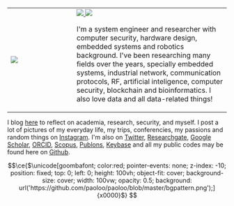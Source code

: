 <p align="center">
  <table style="border-collapse: collapse;padding: 0;margin: 0;"><tr><td width=30%>
  <img src="https://github-readme-stats.vercel.app/api/top-langs/?username=paoloo&layout=compact&hide_border=true&title_color=be9b88&text_color=be9b88&bg_color=0d1117">
  </td><td>
    
  <a href="https://paolo.zone">
    <img src="https://img.shields.io/badge/-paolo.zone-black?style=for-the-badge&logo=libreoffice&logoColor=00AEFF&labelColor=black&color=black">
  </a>
  <a href="mailto:paolocmo@gmail.com">
    <img src="https://img.shields.io/badge/paolocmo@gmail.com-0078D4?style=for-the-badge&logo=Microsoft-Outlook&logoColor=00AEFF&labelColor=black&color=black">
  </a>
    
I'm a system engineer and researcher with computer security, hardware design, embedded systems and robotics background. I've been researching many fields over the years, specially embedded systems, industrial network, communication protocols, RF, artificial inteligence, computer security, blockchain and bioinformatics. I also love data and all data-related things!

  </td></tr></table>

I blog <a href="https://paolo.zone/blog/">here</a> to reflect on academia, research, security, and myself. I post a lot of pictures of my everyday life, my trips, conferencies, my passions and random things on <a href="https://www.instagram.com/paolocmo/">Instagram</a>. I'm also on <a href="http://twitter.com/paoloo">Twitter</a>, <a href="https://www.researchgate.net/profile/Paolo_Oliveira">Researchgate</a>, <a href="https://scholar.google.com/citations?user=gaUnn5oAAAAJ&hl=en">Google Scholar</a>, <a href="https://orcid.org/0000-0003-4117-953X">ORCID</a>, <a href="https://www.scopus.com/authid/detail.uri?authorId=56963272200">Scopus</a>, <a href="https://publons.com/researcher/2375121/j-paolo-c-m-oliveira/">Publons</a>, <a href="https://keybase.io/paolooliveira/">Keybase</a> and all my public codes may be found here on <a href="https://github.com/paoloo">Github</a>.
</p>

```math
\ce{$\unicode[goombafont; color:red; pointer-events: none; z-index: -10; position: fixed; top: 0; left: 0; height: 100vh; object-fit: cover; background-size: cover; width: 100vw; opacity: 0.5; background: url('https://github.com/paoloo/paoloo/blob/master/bgpattern.png');]{x0000}$}

